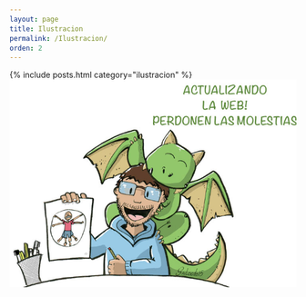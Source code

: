 ```yaml
---
layout: page
title: Ilustracion
permalink: /Ilustracion/
orden: 2
---
```


{% include posts.html category="ilustracion" %}
![imagen](/img/actu.jpg)